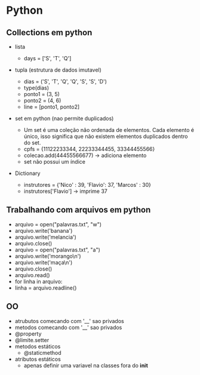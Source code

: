 # Python

## Collections em python

* lista
    * days = ['S', 'T', 'Q']

* tupla (estrutura de dados imutavel)
    * dias = ('S', 'T', 'Q', 'Q', 'S', 'S', 'D')
    * type(dias)
    * ponto1 = (3, 5)
    * ponto2 = (4, 6)
    * line = [ponto1, ponto2]

* set em python (nao permite duplicados)
    * Um set é uma coleção não ordenada de elementos. Cada elemento é único, isso significa que não existem elementos
      duplicados dentro do set.
    * cpfs = {11122233344, 22233344455, 33344455566}
    * colecao.add(44455566677) -> adiciona elemento
    * set não possui um índice

* Dictionary
    * instrutores = {'Nico' : 39, 'Flavio': 37, 'Marcos' : 30}
    * instrutores['Flavio'] -> imprime 37

## Trabalhando com arquivos em python

* arquivo = open("palavras.txt", "w")
* arquivo.write('banana')
* arquivo.write('melancia')
* arquivo.close()
* arquivo = open("palavras.txt", "a")
* arquivo.write('morango\n')
* arquivo.write('maça\n')
* arquivo.close()
* arquivo.read()
* for linha in arquivo:
* linha = arquivo.readline()

## OO

* atrubutos comecando com '__' sao privados
* metodos comecando com '__' sao privados
* @property
* @limite.setter
* metodos estáticos
    * @staticmethod
* atributos estáticos
  * apenas definir uma variavel na classes fora do __init__